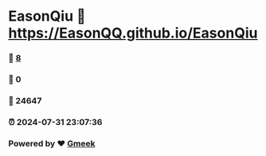 # EasonQiu :link: https://EasonQQ.github.io/EasonQiu 
### :page_facing_up: [8](https://EasonQQ.github.io/EasonQiu/tag.html) 
### :speech_balloon: 0 
### :hibiscus: 24647 
### :alarm_clock: 2024-07-31 23:07:36 
### Powered by :heart: [Gmeek](https://github.com/Meekdai/Gmeek)
